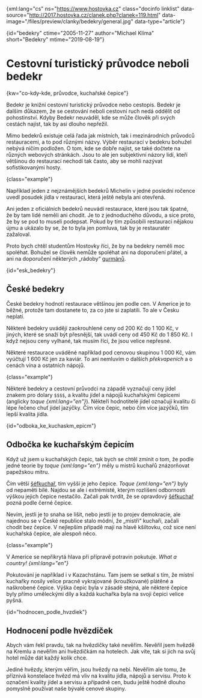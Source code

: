 
{xml:lang="cs" ns="https://www.hostovka.cz" class="docinfo linklist" data-source="http://2017.hostovka.cz/clanek.php?clanek=119.html" data-image="/files/preview/clanky/bedekry/general.jpg" data-type="article"}

{id="bedekry" ctime="2005-11-27" author="Michael Klíma" short="Bedekry" mtime="2019-08-19"}

# Cestovní turistický průvodce neboli bedekr

{kw="co-kdy-kde, průvodce, kuchařské čepice"}

Bedekr je knižní cestovní turistický průvodce nebo cestopis. Bedekr je dalším důkazem, že se cestování neboli cestovní ruch nedá oddělit od pohostinství. Kdyby Bedekr neuváděl, kde se může člověk při svých cestách najíst, tak by asi dlouho nepřežil.

Mimo bedekrů existuje celá řada jak místních, tak i mezinárodních průvodců restauracemi, a to pod různými názvy. Výběr restaurací v bedekru bohužel nebývá ničím podložen. O tom, kde se dobře najíst, se také dočtete na různých webových stránkách. Jsou to ale jen subjektivní názory lidí, kteří většinou do restaurací nechodí tak často, aby se mohli nazývat sofistikovanými hosty.

{class="example"}

Například jeden z nejznámějších bedekrů Michelin v jedné poslední ročence uvedl posudek jídla v restauraci, která ještě nebyla ani otevřená.

Ani jeden z oficiálních bedekrů neuvádí restaurace, které jsou tak špatné, že by tam lidé neměli ani chodit. Je to z jednoduchého důvodu, a sice proto, že by se pod to museli podepsat. Pokud by tím způsobili restauraci nějakou újmu a ukázalo by se, že to byla jen pomluva, tak by je restauratér zažaloval.

Proto bych chtěl studentům Hostovky říci, že by na bedekry neměli moc spoléhat. Bohužel se člověk nemůže spoléhat ani na doporučení přátel, a ani na doporučení některých „rádoby“ [gurmánů][1].

{id="esk_bedekry"}

## České bedekry

České bedekry hodnotí restaurace většinou jen podle cen. V Americe je to běžné, protože tam dostanete to, za co jste si zaplatili. To ale v Česku neplatí.

Některé bedekry uvádějí zaokrouhlené ceny od 200 Kč do 1 100 Kč, v jiných, které se snaží být přesnější, tak uvádí ceny od 450 Kč do 1 850 Kč. I když nejsou ceny vylhané, tak musím říci, že jsou velice nepřesné.

Některé restaurace uváděné například pod cenovou skupinou 1 000 Kč, vám vyúčtují 1 600 Kč jen za kaviár. To ani nemluvím o dalších _překvapeních_ a o cenách vína a ostatních nápojů.

{class="example"}

Některé bedekry a cestovní průvodci na západě vyznačují ceny jídel znakem pro dolary `$$$$`, a kvalitu jídel a nápojů kuchařskými čepicemi (anglicky _toque {xml:lang="en"}_). Někteří hodnotitelé jídel označují kvalitu či lépe řečeno chuť jídel jazýčky. Čím více čepic, nebo čím více jazýčků, tím lepší kvalita jídla.

{id="odboka\_ke\_kuchaskm_epicm"}

## Odbočka ke kuchařským čepicím

Když už jsem u kuchařských čepic, tak bych se chtěl zmínit o tom, že podle jedné teorie by _toque {xml:lang="en"}_ měly u mistrů kuchařů znázorňovat papežskou mitru.

Čím větší [šéfkuchař][2], tím vyšší je jeho čepice. _Toque {xml:lang="en"}_ byly od nepaměti bílé. Najdou se ale i extrémisté, kterým rozlišení odbornosti výškou jejich čepice nestačilo. Začali pak tvrdit, že se opravdový [šéfkuchař][2] pozná podle černé čepice.

Nevím, jestli je to snaha se lišit, nebo jestli je to projev demokracie, ale najednou se v České republice stalo módní, že „mistři“ kuchaři, začali chodit bez čepice. V nejlepším případě mají na hlavě kšiltovku, což sice není kuchařská čepice, ale alespoň něco.

{class="example"}

V Americe se nepřikrytá hlava při přípravě potravin pokutuje. _What a country! {xml:lang="en"}_

Pokutování je například i v Kazachstánu. Tam jsem se setkal s tím, že místní kuchařky nosily velice pracně vykrajované (kroužkované) plátěné a naškrobené čepice. Výška čepic byla v zásadě stejná, ale některé čepice byly přímo uměleckými díly a každá kuchařka byla na svoji čepici velice pyšná.

{id="hodnocen\_podle\_hvzdiek"}

## Hodnocení podle hvězdiček

Abych vám řekl pravdu, tak na hvězdičky také nevěřím. Nevěřil jsem hvězdě na Kremlu a nevěřím ani hvězdičkám na hotelech. Jak víte, tak si jich na svůj hotel může dát každý kolik chce.

Jediné hvězdy, kterým věřím, jsou hvězdy na nebi. Nevěřím ale tomu, že příznivá konstelace hvězd má vliv na kvalitu jídla, nápojů a servisu. Proto k označení kvality jídel a servisu a případně cen, budu ještě hodně dlouho pomyslně používat naše bývalé cenové skupiny.

 [1]: /gastronomove#gurman
 [2]: /kucharske_tituly#sefkuchar

